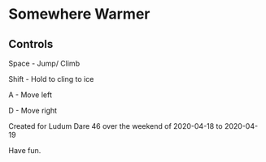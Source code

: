 # Somewhere Warmer #

## Controls ##

Space - Jump/ Climb

Shift - Hold to cling to ice

A     - Move left

D     - Move right

Created for Ludum Dare 46 over the weekend of 2020-04-18 to 2020-04-19

Have fun.